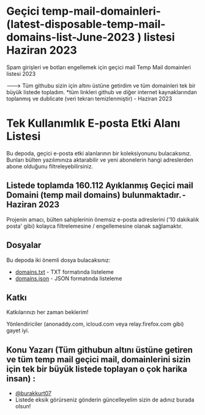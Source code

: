 
# Geçici temp-mail-domainleri- (latest-disposable-temp-mail-domains-list-June-2023 ) listesi Haziran 2023
Spam girişleri ve botları engellemek için geçici mail Temp Mail domainleri listesi 2023

---> Tüm githubu sizin için altını üstüne getirdim ve tüm domainleri tek bir büyük listede topladım.
*tüm linkleri github ve diğer internet kaynaklarından toplanmış ve dublicate (veri tekrarı temizlenmiştir) - Haziran 2023

# Tek Kullanımlık E-posta Etki Alanı Listesi

Bu depoda, geçici e-posta etki alanlarının bir koleksiyonunu bulacaksınız. Bunları bülten yazılımınıza aktarabilir ve yeni abonelerin hangi adreslerden abone olduğunu filtreleyebilirsiniz.

## Listede toplamda 160.112 Ayıklanmış Geçici mail Domaini (temp mail domains) bulunmaktadır. - Haziran 2023

Projenin amacı, bülten sahiplerinin önemsiz e-posta adreslerini ('10 dakikalık posta' gibi) kolayca filtrelemesine / engellemesine olanak sağlamaktır.


## Dosyalar

Bu depoda iki önemli dosya bulacaksınız:

- [domains.txt](domains.txt) - TXT formatında listeleme
- [domains.json](domains.json) - JSON formatında listeleme

## Katkı

Katkılarınızı her zaman beklerim!


Yönlendiriciler (anonaddy.com, icloud.com veya relay.firefox.com gibi) gayet iyi.


## Konu Yazarı (Tüm githubun altını üstüne getiren ve tüm temp mail geçici mail, domainlerini sizin için tek bir büyük listede toplayan o çok harika insan) :

- [@burakkurt07](https://www.github.com/burakkurt07)
- Listede eksik görürseniz gönderin güncelleyelim sizin de adınız burada olsun!
